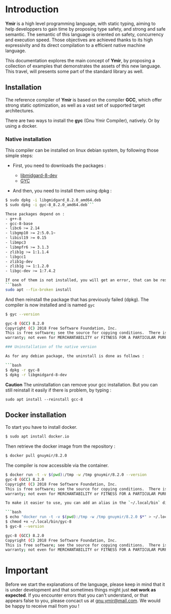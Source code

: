# Introduction

**Ymir** is a high level programming language, with static typing,
  aiming to help developpers to gain time by proposing type safety,
  and strong and safe semantic. The semantic of this language is
  oriented on safety, concurrency and execution speed. Those
  objectives are achieved thanks to its high expressivity and its
  direct compilation to a efficient native machine language.


This documentation explores the main concept of **Ymir**, by proposing
a collection of examples that demonstrates the assets of this new
language. This travel, will presents some part of the standard library
as well.

## Installation

The reference compiler of **Ymir** is based on the compiler **GCC**,
which offer strong static optimization, as well as a vast set of
supported target architectures.

There are two ways to install the **gyc** (Gnu Ymir Compiler), natively. Or by using a docker.

### Native installation 

This compiler can be installed on linux debian system, by following those simple steps: 
- First, you need to downloads the packages : 
  - [libmidgard-8-dev](https://www.dropbox.com/s/mak3hjk3p6pm9kw/libgmidgard_8.2.0_amd64.deb?dl=0)
  - [GYC](https://www.dropbox.com/s/futjf3uphgl0myt/gyc-8_8.2.0_amd64.deb?dl=0)
	
- And then, you need to install them using dpkg : 

```bash
$ sudo dpkg -i libgmidgard_8.2.0_amd64.deb
$ sudo dpkg -i gyc-8_8.2.0_amd64.deb```

These packages depend on : 
- g++-8
- gcc-8-base
- libc6 >= 2.14
- libgmp10 >= 2:5.0.1~
- libisl19 >= 0.15
- libmpc3
- libmpfr6 >= 3.1.3
- zlib1g >= 1:1.1.4
- libgcc1
- zlib1g-dev
- zlib1g >= 1:1.2.0
- libgc-dev >= 1:7.4.2

If one of them is not installed, you will get an error, that can be resolved by launching the command : 
```bash
sudo apt --fix-broken install
```

And then reinstall the package that has previously failed (dpkg).
The compiler is now installed and is named `gyc`

```bash
$ gyc --version

gyc-8 (GCC) 8.2.0
Copyright (C) 2018 Free Software Foundation, Inc.
This is free software; see the source for copying conditions.  There is NO
warranty; not even for MERCHANTABILITY or FITNESS FOR A PARTICULAR PURPOSE.```

### Uninstallation of the native version

As for any debian package, the uninstall is done as follows : 

```bash
$ dpkg -r gyc-8
$ dpkg -r libgmidgard-8-dev
```
**Caution** The uninstallation can remove your gcc installation.
But you can still reinstall it easily if there is problem, by typing : 
```ymir
sudo apt install --reinstall gcc-8 
```

## Docker installation

To start you have to install docker.
```bash
$ sudo apt install docker.io
```

Then retrieve the docker image from the repository :
```bash
$ docker pull gnuymir/8.2.0
```

The compiler is now accessible via the container.
```bash
$ docker run -t -v $(pwd):/tmp -w /tmp gnuymir/8.2.0 --version 
gyc-8 (GCC) 8.2.0
Copyright (C) 2018 Free Software Foundation, Inc.
This is free software; see the source for copying conditions.  There is NO
warranty; not even for MERCHANTABILITY or FITNESS FOR A PARTICULAR PURPOSE.```

To make it easier to use, you can add an alias in the `~/.local/bin` directory.

```bash
$ echo "docker run -t -v $(pwd):/tmp -w /tmp gnuymir/8.2.0 $*" > ~/.local/bin/gyc-8
$ chmod +x ~/.local/bin/gyc-8
$ gyc-8 --version

gyc-8 (GCC) 8.2.0
Copyright (C) 2018 Free Software Foundation, Inc.
This is free software; see the source for copying conditions.  There is NO
warranty; not even for MERCHANTABILITY or FITNESS FOR A PARTICULAR PURPOSE.
```

# Important

Before we start the explanations of the language, please keep in mind
that it is under development and that sometimes things might just
**not work as expected**. If you encounter errors that you can't
understand, or that appears false to you, please concact us at <gnu.ymir@mail.com>. We would be happy to receive mail from you !
